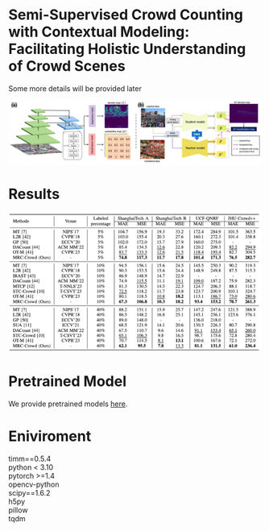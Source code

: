 # Semi-Supervised Crowd Counting with Contextual Modeling: Facilitating Holistic Understanding of Crowd Scenes
Some more details will be provided later

![avatar](/framework.png)

# Results
![avatar](/result.png)

# Pretrained Model
We provide pretrained models [here](https://drive.google.com/drive/folders/1MOc33Usba0k-IiGaHlVCfUICjkSNSEl_?usp=sharing).

# Eniviroment
timm==0.5.4<br />
python < 3.10<br />
pytorch >=1.4<br />
opencv-python<br />
scipy==1.6.2<br />
h5py <br />
pillow<br />
tqdm<br />



